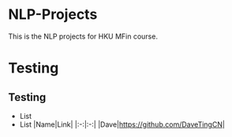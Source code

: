 # NLP-Projects
This is the NLP projects for HKU MFin course.

# Testing
## Testing
* List
* List
|Name|Link|
|:-:|:-:|
|Dave|<https://github.com/DaveTingCN>|